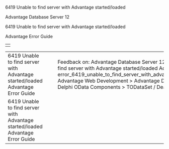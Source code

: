 6419 Unable to find server with Advantage started/loaded




Advantage Database Server 12  

6419 Unable to find server with Advantage started/loaded

Advantage Error Guide

|  |
| --- |
|  |

|  |  |  |  |  |
| --- | --- | --- | --- | --- |
| 6419 Unable to find server with Advantage started/loaded  Advantage Error Guide |  |  | Feedback on: Advantage Database Server 12 - 6419 Unable to find server with Advantage started/loaded Advantage Error Guide error\_6419\_unable\_to\_find\_server\_with\_advantage\_started\_loaded Advantage Web Development > Advantage Delphi OData Client > Delphi OData Components > TODataSet / Dear Support Staff, |  |
| 6419 Unable to find server with Advantage started/loaded  Advantage Error Guide |  |  |  |  |